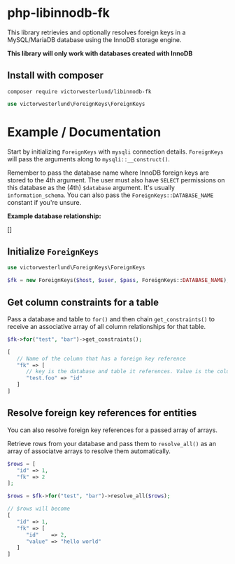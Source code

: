 # php-libinnodb-fk

This library retrievies and optionally resolves foreign keys in a MySQL/MariaDB database using the InnoDB storage engine.

**This library will only work with databases created with InnoDB**

## Install with composer
```
composer require victorwesterlund/libinnodb-fk
```
```php
use victorwesterlund\ForeignKeys\ForeignKeys
```

# Example / Documentation

Start by initializing `ForeignKeys` with `mysqli` connection details. `ForeignKeys` will pass the arguments along to `mysqli::__construct()`.

Remember to pass the database name where InnoDB foreign keys are stored to the 4th argument. The user must also have `SELECT` permissions on this database as the (4th) `$database` argument. It's usually `information_schema`. You can also pass the `ForeignKeys::DATABASE_NAME` constant if you're unsure.

**Example database relationship:**

[]

## Initialize `ForeignKeys`

```php
use victorwesterlund\ForeignKeys\ForeignKeys

$fk = new ForeignKeys($host, $user, $pass, ForeignKeys::DATABASE_NAME);
```

## Get column constraints for a table

Pass a database and table to `for()` and then chain `get_constraints()` to receive an associative array of all column relationships for that table.

```php
$fk->for("test", "bar")->get_constraints();
```
```php
[
   // Name of the column that has a foreign key reference
   "fk" => [
      // key is the database and table it references. Value is the column
      "test.foo" => "id"
   ]
]
```

## Resolve foreign key references for entities

You can also resolve foreign key references for a passed array of arrays.

Retrieve rows from your database and pass them to `resolve_all()` as an array of associatve arrays to resolve them automatically.

```php
$rows = [
   "id" => 1,
   "fk" => 2
];

$rows = $fk->for("test", "bar")->resolve_all($rows);
```
```php
// $rows will become
[
   "id" => 1,
   "fk" => [
      "id"    => 2,
      "value" => "hello world"
   ]
]
```